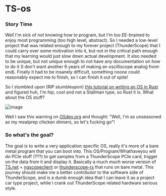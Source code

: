# TS-os

### Story Time

Well I'm sick of not knowing how to program, but I'm too EE-brained to enjoy most programming (too high level, abstract). So I needed a low-level project that was related enough to my forever project (ThunderScope) that I could carry over some motivation into it, but not in the critical path enough that my learning would just slow down actual development. It also needed to be unique, but not unique enough to not have any documentation on how to do it (I don't want another 6 years of making an oscilliscope analog front-end). Finally it had to be insanely difficult, something noone could reasonably expect me to finish, so I can finish it out of spite!

So I stumbled upon (RIP stumbleupon) [this tutorial on writing an OS in Rust](https://os.phil-opp.com/) and figured huh, I'm hip, cool and not a Stallman type, so Rust it is. What about the OS stuff? 

![image](https://github.com/user-attachments/assets/07e8a8df-c5cd-42a6-bda6-9645fe0468e4)

Well I saw this warning on [OSdev.org](https://wiki.osdev.org/Beginner_Mistakes) and thought: "Well, I'm as unseasoned as my mealprep chicken dinners, so let's fucking go"!

### So what's the goal?

The goal is to write a very application specific OS, really it's more of a bare metal program that you can boot into. This OS/Program/Whathaveyou will do PCIe stuff (???) to get samples from a ThunderScope PCIe card, trigger on the data from it and display it. Basically a much much worse version of [TS.net](https://github.com/macaba/TS.NET/tree/main) + [ngscopeclient](https://github.com/ngscopeclient/scopehal-apps) or [thunderscope-rs](https://github.com/whitequark/thunderscope-rs) that runs on bare metal. This journey should make me a better contributor to the software side of ThunderScope, and is a dumb enough idea that I can leave it as a project car type project, while I crank out ThunderScope related hardware serious style. 
